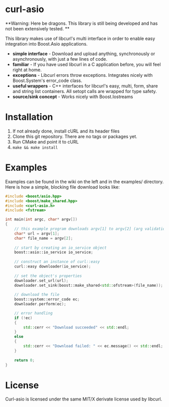 curl-asio
=========

**Warning: Here be dragons. This library is still being developed and has not been extensively tested. **

This library makes use of libcurl's multi interface in order to enable easy integration into Boost.Asio applications.

* **simple interface** - Download and upload anything, synchronously or asynchronously, with just a few lines of code.
* **familiar** - If you have used libcurl in a C application before, you will feel right at home.
* **exceptions** - Libcurl errors throw exceptions. Integrates nicely with Boost.System's error_code class.
* **useful wrappers** - C++ interfaces for libcurl's easy, multi, form, share and string list containers. All setopt calls are wrapped for type safety.
* **source/sink concept** - Works nicely with Boost.Iostreams

# Installation

1. If not already done, install cURL and its header files
2. Clone this git repository. There are no tags or packages yet.
3. Run CMake and point it to cURL
4. `make && make install`


# Examples

Examples can be found in the wiki on the left and in the examples/ directory. Here is how a simple, blocking file download looks like:

```c++
#include <boost/asio.hpp>
#include <boost/make_shared.hpp>
#include <curl-asio.h>
#include <fstream>

int main(int argc, char* argv[])
{
	// this example program downloads argv[1] to argv[2] (arg validation omitted for readability)
	char* url = argv[1];
	char* file_name = argv[2];
	
	// start by creating an io_service object
	boost::asio::io_service io_service;
	
	// construct an instance of curl::easy
	curl::easy downloader(io_service);
	
	// set the object's properties
	downloader.set_url(url);
	downloader.set_sink(boost::make_shared<std::ofstream>(file_name));
	
	// download the file
	boost::system::error_code ec;
	downloader.perform(ec);

	// error handling
	if (!ec)
	{
		std::cerr << "Download succeeded" << std::endl;
	}
	else
	{
		std::cerr << "Download failed: " << ec.message() << std::endl;
	}
	
	return 0;
}
```


# License

Curl-asio is licensed under the same MIT/X derivate license used by libcurl.
